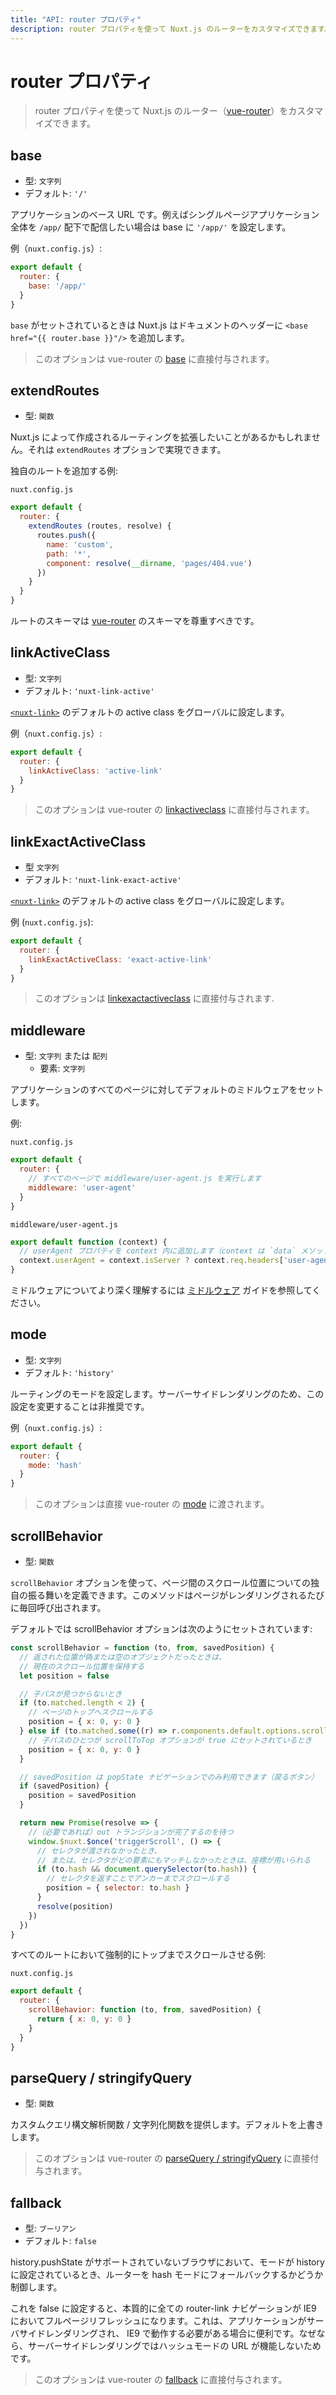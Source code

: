 ```yaml
---
title: "API: router プロパティ"
description: router プロパティを使って Nuxt.js のルーターをカスタマイズできます。
---
```


# router プロパティ

> router プロパティを使って Nuxt.js のルーター（[vue-router](https://router.vuejs.org/en/)）をカスタマイズできます。

## base

- 型: `文字列`
- デフォルト: `'/'`

アプリケーションのベース URL です。例えばシングルページアプリケーション全体を `/app/` 配下で配信したい場合は base に `'/app/'` を設定します。

例（`nuxt.config.js`）:

```js
export default {
  router: {
    base: '/app/'
  }
}
```

<div class="Alert Alert-blue">

`base` がセットされているときは Nuxt.js はドキュメントのヘッダーに `<base href="{{ router.base }}"/>` を追加します。

</div>

> このオプションは vue-router の [base](https://router.vuejs.org/ja/api/#base) に直接付与されます。

## extendRoutes

- 型: `関数`

Nuxt.js によって作成されるルーティングを拡張したいことがあるかもしれません。それは `extendRoutes` オプションで実現できます。

独自のルートを追加する例:

`nuxt.config.js`

```js
export default {
  router: {
    extendRoutes (routes, resolve) {
      routes.push({
        name: 'custom',
        path: '*',
        component: resolve(__dirname, 'pages/404.vue')
      })
    }
  }
}
```

ルートのスキーマは [vue-router](https://router.vuejs.org/en/) のスキーマを尊重すべきです。

## linkActiveClass

- 型: `文字列`
- デフォルト: `'nuxt-link-active'`

[`<nuxt-link>`](/api/components-nuxt-link) のデフォルトの active class をグローバルに設定します。

例（`nuxt.config.js`）:

```js
export default {
  router: {
    linkActiveClass: 'active-link'
  }
}
```

> このオプションは vue-router の [linkactiveclass](https://router.vuejs.org/ja/api/#linkactiveclass) に直接付与されます。

## linkExactActiveClass

- 型 `文字列`
- デフォルト: `'nuxt-link-exact-active'`

[`<nuxt-link>`](/api/components-nuxt-link) のデフォルトの active class をグローバルに設定します。

例 (`nuxt.config.js`):

```js
export default {
  router: {
    linkExactActiveClass: 'exact-active-link'
  }
}
```

> このオプションは [linkexactactiveclass](https://router.vuejs.org/ja/api/#linkexactactiveclass) に直接付与されます.

## middleware

- 型: `文字列` または `配列`
  - 要素: `文字列`

アプリケーションのすべてのページに対してデフォルトのミドルウェアをセットします。

例:

`nuxt.config.js`

```js
export default {
  router: {
    // すべてのページで middleware/user-agent.js を実行します
    middleware: 'user-agent'
  }
}
```

`middleware/user-agent.js`

```js
export default function (context) {
  // userAgent プロパティを context 内に追加します（context は `data` メソッドや `fetch` メソッド内で利用できます）
  context.userAgent = context.isServer ? context.req.headers['user-agent'] : navigator.userAgent
}
```

ミドルウェアについてより深く理解するには [ミドルウェア](/guide/routing#ミドルウェア) ガイドを参照してください。

## mode

- 型: `文字列`
- デフォルト: `'history'`

ルーティングのモードを設定します。サーバーサイドレンダリングのため、この設定を変更することは非推奨です。

例（`nuxt.config.js`）:

```js
export default {
  router: {
    mode: 'hash'
  }
}
```

> このオプションは直接 vue-router の [mode](https://router.vuejs.org/ja/api/#mode) に渡されます。

## scrollBehavior

- 型: `関数`

`scrollBehavior` オプションを使って、ページ間のスクロール位置についての独自の振る舞いを定義できます。このメソッドはページがレンダリングされるたびに毎回呼び出されます。

デフォルトでは scrollBehavior オプションは次のようにセットされています:

```js
const scrollBehavior = function (to, from, savedPosition) {
  // 返された位置が偽または空のオブジェクトだったときは、
  // 現在のスクロール位置を保持する
  let position = false

  // 子パスが見つからないとき
  if (to.matched.length < 2) {
    // ページのトップへスクロールする
    position = { x: 0, y: 0 }
  } else if (to.matched.some((r) => r.components.default.options.scrollToTop)) {
    // 子パスのひとつが scrollToTop オプションが true にセットされているとき
    position = { x: 0, y: 0 }
  }

  // savedPosition は popState ナビゲーションでのみ利用できます（戻るボタン）
  if (savedPosition) {
    position = savedPosition
  }

  return new Promise(resolve => {
    //（必要であれば）out トランジションが完了するのを待つ
    window.$nuxt.$once('triggerScroll', () => {
      // セレクタが渡されなかったとき、
      // または、セレクタがどの要素にもマッチしなかったときは、座標が用いられる
      if (to.hash && document.querySelector(to.hash)) {
        // セレクタを返すことでアンカーまでスクロールする
        position = { selector: to.hash }
      }
      resolve(position)
    })
  })
}
```

すべてのルートにおいて強制的にトップまでスクロールさせる例:

`nuxt.config.js`

```js
export default {
  router: {
    scrollBehavior: function (to, from, savedPosition) {
      return { x: 0, y: 0 }
    }
  }
}
```

## parseQuery / stringifyQuery

- 型: `関数`

カスタムクエリ構文解析関数 / 文字列化関数を提供します。デフォルトを上書きします。

> このオプションは vue-router の [parseQuery / stringifyQuery](https://router.vuejs.org/ja/api/#parsequery-stringifyquery) に直接付与されます。

## fallback

- 型: `ブーリアン`
- デフォルト: `false`

history.pushState がサポートされていないブラウザにおいて、モードが history に設定されているとき、ルーターを hash モードにフォールバックするかどうか制御します。

これを false に設定すると、本質的に全ての router-link ナビゲーションが IE9 においてフルページリフレッシュになります。これは、アプリケーションがサーバサイドレンダリングされ、 IE9 で動作する必要がある場合に便利です。なぜなら、サーバーサイドレンダリングではハッシュモードの URL が機能しないためです。

> このオプションは vue-router の [fallback](https://router.vuejs.org/ja/api/#fallback) に直接付与されます。
